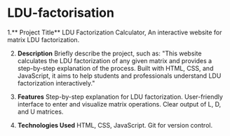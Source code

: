 # LDU-factorisation
1.** Project Title**
LDU Factorization Calculator, An interactive website for matrix LDU factorization.

2. **Description**
Briefly describe the project, such as: "This website calculates the LDU factorization of any given matrix and provides a step-by-step explanation of the process. Built with HTML, CSS, and JavaScript, it aims to help students and professionals understand LDU factorization interactively."

4. **Features**
Step-by-step explanation for LDU factorization.
User-friendly interface to enter and visualize matrix operations.
Clear output of L, D, and U matrices.

4. **Technologies Used**
HTML, CSS, JavaScript.
Git for version control.
